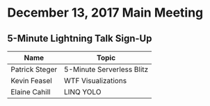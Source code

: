 # December 13, 2017 Main Meeting
## 5-Minute Lightning Talk Sign-Up

Name | Topic
--- | --- 
Patrick Steger | 5-Minute Serverless Blitz
Kevin Feasel | WTF Visualizations
Elaine Cahill | LINQ YOLO
